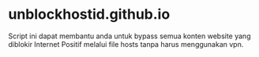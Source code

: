 # unblockhostid.github.io
 Script ini dapat membantu anda untuk bypass semua konten website yang diblokir Internet Positif melalui file hosts tanpa harus menggunakan vpn. 
